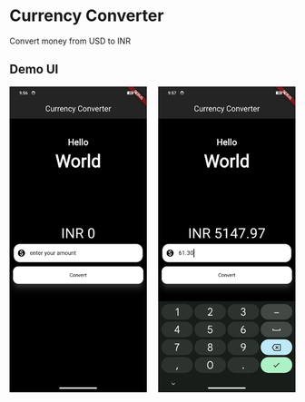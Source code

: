 # Currency Converter

Convert money from USD to INR

## Demo UI

<div style="display: flex; justify-content: space-between;">
  <img src='../public/CurrencyConverteDemo1.jpg' width="48%">
  <img src='../public/CurrencyConverteDemo2.jpg' width="48%">
</div>
